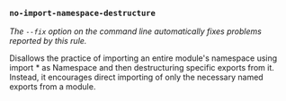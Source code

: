 ### `no-import-namespace-destructure`

_The `--fix` option on the command line automatically fixes problems reported by this rule._

Disallows the practice of importing an entire module's namespace using import * as Namespace and then destructuring specific exports from it. Instead, it encourages direct importing of only the necessary named exports from a module.

<!-- assertions noImportNamespaceDestructure -->
